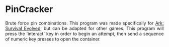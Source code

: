 # PinCracker

<p align="justify">
Brute force pin combinations. This program was made specifically for 
<a href="https://en.wikipedia.org/wiki/Ark:_Survival_Evolved">Ark: Survival Evolved</a>, 
but can be adapted for other games. This program will press the 'interact' key in order to begin an attempt,
then send a sequence of numeric key presses to open the container.
</p>
